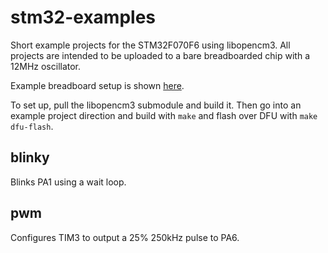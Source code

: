 # stm32-examples
Short example projects for the STM32F070F6 using libopencm3. All projects are intended to be uploaded to a bare breadboarded chip with a 12MHz oscillator.

Example breadboard setup is shown [here](https://twitter.com/shinewavegcn/status/842257523717603328).

To set up, pull the libopencm3 submodule and build it. Then go into an example project direction and build with `make` and flash over DFU with `make dfu-flash`.

## blinky
Blinks PA1 using a wait loop.

## pwm
Configures TIM3 to output a 25% 250kHz pulse to PA6.
